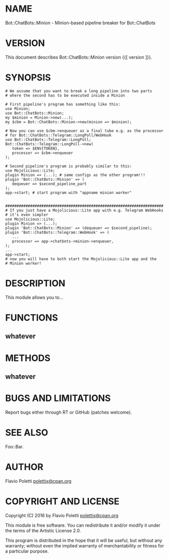 # NAME

Bot::ChatBots::Minion - Minion-based pipeline breaker for Bot::ChatBots

# VERSION

This document describes Bot::ChatBots::Minion version {{\[ version \]}}.

# SYNOPSIS

    # We assume that you want to break a long pipeline into two parts
    # where the second has to be executed inside a Minion

    # First pipeline's program has something like this:
    use Minion;
    use Bot::ChatBots::Minion;
    my $minion = Minion->new(...);
    my $cbm = Bot::ChatBots::Minion->new(minion => $minion);

    # Now you can use $cbm->enqueuer as a final tube e.g. as the processor
    # for Bot::ChatBots::Telegram::LongPoll/WebHook
    use Bot::ChatBots::Telegram::LongPoll;
    Bot::ChatBots::Telegram::LongPoll->new(
       token => $ENV{TOKEN},
       processor => $cbm->enqueuer
    );

    # Second pipeline's program is probably similar to this:
    use Mojolicious::Lite;
    plugin Minion => (...); # same configs as the other program!!!
    plugin 'Bot::ChatBots::Minion' => (
       dequeuer => $second_pipeline_part
    );
    app->start; # start program with "appname minion worker"


    ######################################################################
    # If you just have a Mojolicious::Lite app with e.g. Telegram WebHooks
    # it's even simpler
    use Mojolicious::Lite;
    plugin Minion => (...);
    plugin 'Bot::ChatBots::Minion' => (dequeuer => $second_pipeline);
    plugin 'Bot::ChatBots::Telegram::WebHook' => (
       ...
       processor => app->chatbots->minion->enqueuer,
    );
    ...
    app->start;
    # now you will have to both start the Mojolicious::Lite app and the
    # Minion worker!

# DESCRIPTION

This module allows you to...

# FUNCTIONS

## **whatever**

# METHODS

## **whatever**

# BUGS AND LIMITATIONS

Report bugs either through RT or GitHub (patches welcome).

# SEE ALSO

Foo::Bar.

# AUTHOR

Flavio Poletti <polettix@cpan.org>

# COPYRIGHT AND LICENSE

Copyright (C) 2016 by Flavio Poletti <polettix@cpan.org>

This module is free software. You can redistribute it and/or modify it
under the terms of the Artistic License 2.0.

This program is distributed in the hope that it will be useful, but
without any warranty; without even the implied warranty of
merchantability or fitness for a particular purpose.
